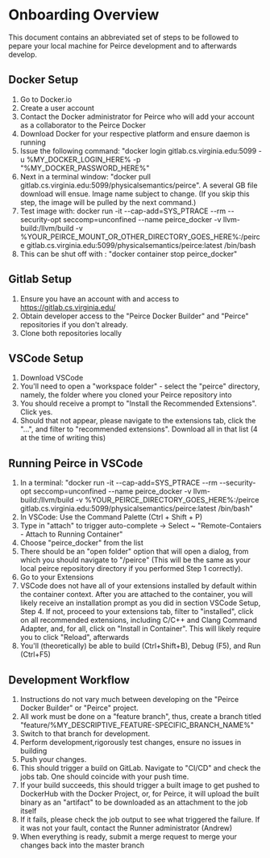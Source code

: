 # Onboarding Overview

This document contains an abbreviated set of steps to be followed to pepare your local machine for Peirce development and to afterwards develop.

## Docker Setup

1. Go to Docker.io
2. Create a user account
3. Contact the Docker administrator for Peirce who will add your account as a collaborator to the Peirce Docker
4. Download Docker for your respective platform and ensure daemon is running
5. Issue the following command: "docker login gitlab.cs.virginia.edu:5099 -u %MY_DOCKER_LOGIN_HERE% -p "%MY_DOCKER_PASSWORD_HERE%"
6. Next in a terminal window: "docker pull gitlab.cs.virginia.edu:5099/physicalsemantics/peirce". A several GB file download will ensue. Image name subject to change. (If you skip this step, the image will be pulled by the next command.)
7. Test image with: docker run -it --cap-add=SYS_PTRACE --rm --security-opt seccomp=unconfined --name peirce_docker -v llvm-build:/llvm/build -v %YOUR_PEIRCE_MOUNT_OR_OTHER_DIRECTORY_GOES_HERE%:/peirce gitlab.cs.virginia.edu:5099/physicalsemantics/peirce:latest /bin/bash
8. This can be shut off with : "docker container stop peirce_docker"

## Gitlab Setup

1. Ensure you have an account with and access to https://gitlab.cs.virginia.edu/
2. Obtain developer access to the "Peirce Docker Builder" and "Peirce" repositories if you don't already.
3. Clone both repositories locally

## VSCode Setup

1. Download VSCode
2. You'll need to open a "workspace folder" - select the "peirce" directory, namely, the folder where you cloned your Peirce repository into
3. You should receive a prompt to "Install the Recommended Extensions". Click yes.
4. Should that not appear, please navigate to the extensions tab, click the "...", and filter to "recommended extensions". Download all in that list (4 at the time of writing this)

## Running Peirce in VSCode

1. In a terminal: "docker run -it --cap-add=SYS_PTRACE --rm --security-opt seccomp=unconfined --name peirce_docker -v llvm-build:/llvm/build -v %YOUR_PEIRCE_DIRECTORY_GOES_HERE%:/peirce gitlab.cs.virginia.edu:5099/physicalsemantics/peirce:latest /bin/bash"
2. In VSCode: Use the Command Palette (Ctrl + Shift + P)
3. Type in "attach" to trigger auto-complete -> Select ~ "Remote-Contaiers - Attach to Running Container"
4. Choose "peirce_docker" from the list
5. There should be an "open folder" option that will open a dialog, from which you should navigate to "/peirce" (This will be the same as your local peirce repository directory if you performed Step 1 correctly).
6. Go to your Extensions
7. VSCode does not have all of your extensions installed by default within the container context. After you are attached to the container, you will likely receive an installation prompt as you did in section VSCode Setup, Step 4. If not, proceed to your extensions tab, filter to "installed", click on all recommended extensions, including C/C++ and Clang Command Adapter, and, for all, click on "Install in Container". This will likely require you to click "Reload", afterwards
8. You'll (theoretically) be able to build (Ctrl+Shift+B), Debug (F5), and Run (Ctrl+F5)


## Development Workflow

1. Instructions do not vary much between developing on the "Peirce Docker Builder" or "Peirce" project.
2. All work must be done on a "feature branch", thus, create a branch titled "feature/%MY_DESCRIPTIVE_FEATURE-SPECIFIC_BRANCH_NAME%"
3. Switch to that branch for development.
4. Perform development,rigorously test changes, ensure no issues in building
5. Push your changes. 
6. This should trigger a build on GitLab. Navigate to "CI/CD" and check the jobs tab. One should coincide with your push time.
7. If your build succeeds, this should trigger a built image to get pushed to DockerHub with the Docker Project, or, for Peirce, it will upload the built binary as an "artifact" to be downloaded as an attachment to the job itself
8. If it fails, please check the job output to see what triggered the failure. If it was not your fault, contact the Runner administrator (Andrew)
9. When everything is ready, submit a merge request to merge your changes back into the master branch
